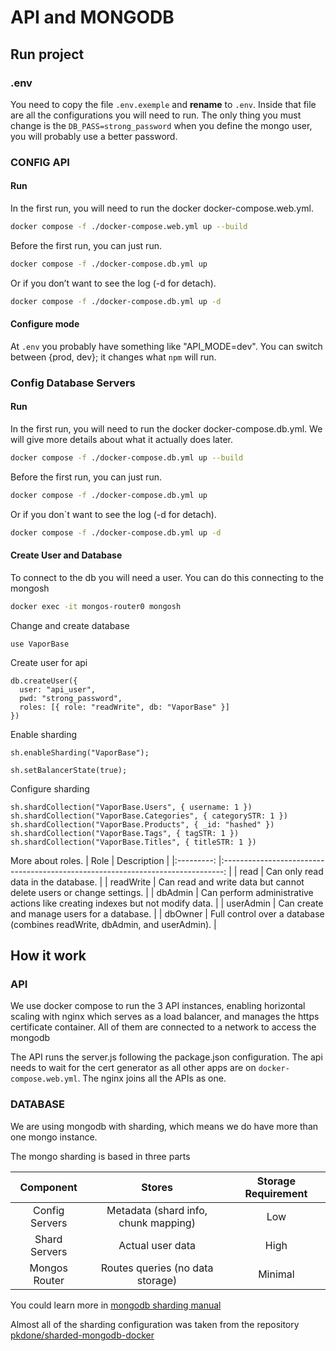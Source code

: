 # API and MONGODB

## Run project

### .env

You need to copy the file `.env.exemple` and **rename** to `.env`.
Inside that file are all the configurations you will need to run.
The only thing you must change is the `DB_PASS=strong_password` when you define the mongo user, you will probably use a better password.

### CONFIG API

#### Run
In the first run, you will need to run the docker docker-compose.web.yml.

```bash
docker compose -f ./docker-compose.web.yml up --build
```

Before the first run, you can just run.

```bash
docker compose -f ./docker-compose.db.yml up
```

Or if you don’t want to see the log (-d for detach).

```bash
docker compose -f ./docker-compose.db.yml up -d
```

#### Configure mode

At `.env` you probably have something like "API_MODE=dev". You can switch between {prod, dev}; it changes what `npm` will run.

### Config Database Servers

#### Run

In the first run, you will need to run the docker docker-compose.db.yml. We will give more details about what it actually does later.

```bash
docker compose -f ./docker-compose.db.yml up --build
```

Before the first run, you can just run.

```bash
docker compose -f ./docker-compose.db.yml up
```

Or if you don`t want to see the log (-d for detach).

```bash
docker compose -f ./docker-compose.db.yml up -d
```
#### Create User and Database

To connect to the db you will need a user. You can do this connecting to the mongosh

```bash
docker exec -it mongos-router0 mongosh
```
Change and create database
```shell
use VaporBase
```
Create user for api
```shell
db.createUser({
  user: "api_user",
  pwd: "strong_password",
  roles: [{ role: "readWrite", db: "VaporBase" }]
})
```
Enable sharding
```shell
sh.enableSharding("VaporBase");
```
```shell
sh.setBalancerState(true);
```
Configure sharding
```shell
sh.shardCollection("VaporBase.Users", { username: 1 })
sh.shardCollection("VaporBase.Categories", { categorySTR: 1 })
sh.shardCollection("VaporBase.Products", { _id: "hashed" })
sh.shardCollection("VaporBase.Tags", { tagSTR: 1 })
sh.shardCollection("VaporBase.Titles", { titleSTR: 1 })

```

  More about roles.
  |    Role     |                                  Description                                    |
  |:---------:  |:------------------------------------------------------------------------------: |
  | read        | Can only read data in the database.                                             |
  | readWrite   | Can read and write data but cannot delete users or change settings.             |
  | dbAdmin     | Can perform administrative actions like creating indexes but not modify data.   |
  | userAdmin   | Can create and manage users for a database.                                     |
  | dbOwner     | Full control over a database (combines readWrite, dbAdmin, and userAdmin).      |

## How it work

### API

We use docker compose to run the 3 API instances, enabling horizontal scaling with nginx which serves as a load balancer, and manages the https certificate container. All of them are connected to a network to access the mongodb

The API runs the server.js following the package.json configuration. The api needs to wait for the cert generator as all other apps are on `docker-compose.web.yml`. The nginx joins all the APIs as one.

### DATABASE

We are using mongodb with sharding, which means we do have more than one mongo instance.

The mongo sharding is based in three parts

|                        Component                        |                Stores                 | Storage Requirement   |
|:------------------------------------------------------: |:------------------------------------: |:-------------------:  |
| Config Servers  | Metadata (shard info, chunk mapping)  | Low                   |
| Shard Servers   | Actual user data                      | High                  |
| Mongos Router   | Routes queries (no data storage)      | Minimal               |

You could learn more in [mongodb sharding manual](https://www.mongodb.com/docs/manual/sharding/)

Almost all of the sharding configuration was taken from the repository [pkdone/sharded-mongodb-docker](https://github.com/pkdone/sharded-mongodb-docker)